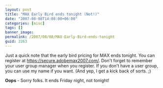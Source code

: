 ```yaml
---
layout: post
title: "MAX Early Bird ends tonight (Not!)"
date: "2007-08-08T14:08:00+06:00"
categories: [misc]
tags: []
banner_image: 
permalink: /2007/08/08/MAX-Early-Bird-ends-tonight
guid: 2263
---
```


Just a quick note that the early bird pricing for MAX ends tonight. You can register at <a href="https://secure.adobemax2007.com/">https://secure.adobemax2007.com/</a>. Don't forget to remember your user group manager when you register. If you don't have a user group, you can use my name if you want. (And yep, I get a kick back of sorts. ;)

<b>Oops</b> - Sorry folks. It ends Friday night, not tonight!
